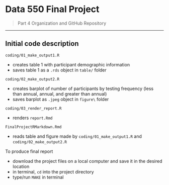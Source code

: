 # Data 550 Final Project

> Part 4 Organization and GitHub Repository

------------------------------------------------------------------------

## Initial code description

`coding/01_make_output1.R`

  - creates table 1 with participant demographic information
  - saves table 1 as a `.rds` object in `table/` folder

`coding/02_make_output2.R`

  - creates barplot of number of participants by testing frequency (less than
  annual, annual, and greater than annual)
  - saves barplot as `.jpeg` object in `figure\` folder
  
`coding/03_render_report.R`
 
  - renders `report.Rmd`

`FinalProjectRMarkdown.Rmd`

  - reads table and figure made by `coding/01_make_output1.R` and 
    `coding/02_make_output2.R`
    
  To produce final report
  - download the project files on a local computer and save it in the desired location
  - in terminal, `cd` into the project directory
  - type/run `MAKE` in terminal